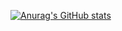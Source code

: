[![Anurag's GitHub stats](https://github-readme-stats.vercel.app/api?sideload1754=anuraghazra)](https://github.com/anuraghazra/github-readme-stats)
